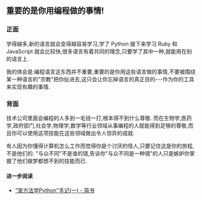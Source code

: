 ## 重要的是你用编程做的事情!

### 正面

学得越多,新的语言就会变得越容易学习,学了 Python 接下来学习 Ruby 和 JavaScript 就会比较快,很多语言有着共同的理念,只要学了其中一种,就能用在别的语言上. 

我的体会是:编程语言这东西并不重要,重要的是你用这些语言做的事情,不要被围绕某一种语言的"宗教"把你扯进去,这只会让你忘掉语言的真正目的---作为你的工具来实现有趣的事情. 

### 背面

技术公司里面会编程的人多到一毛钱一打,根本得不到什么尊敬. 而在生物学,医药学,政府部门,社会学,物理学,数学等行业领域从事编程的人就能得到足够的尊敬,而且你可以使用这项技能在这些领域做出令人惊异的成就. 

有人因为你懂得计算机怎么工作而觉得你是个讨厌的怪人,只要记住这是你的旅程,不是他们的. "与众不同"不是谁的错,告诉你"与众不同是一种错"的人只是嫉妒你掌握了他们做梦都想不到的技能而已. 

#### 进一步阅读

- ["笨方法学Python"手记(一) - 简书][1]

[1]:	http://www.jianshu.com/p/92f8502e598d